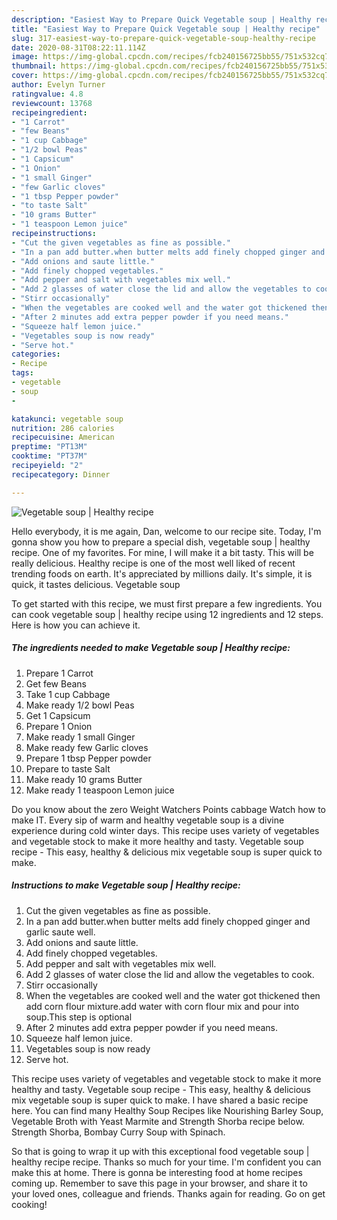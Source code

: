 ```yaml
---
description: "Easiest Way to Prepare Quick Vegetable soup | Healthy recipe"
title: "Easiest Way to Prepare Quick Vegetable soup | Healthy recipe"
slug: 317-easiest-way-to-prepare-quick-vegetable-soup-healthy-recipe
date: 2020-08-31T08:22:11.114Z
image: https://img-global.cpcdn.com/recipes/fcb240156725bb55/751x532cq70/vegetable-soup-healthy-recipe-recipe-main-photo.jpg
thumbnail: https://img-global.cpcdn.com/recipes/fcb240156725bb55/751x532cq70/vegetable-soup-healthy-recipe-recipe-main-photo.jpg
cover: https://img-global.cpcdn.com/recipes/fcb240156725bb55/751x532cq70/vegetable-soup-healthy-recipe-recipe-main-photo.jpg
author: Evelyn Turner
ratingvalue: 4.8
reviewcount: 13768
recipeingredient:
- "1 Carrot"
- "few Beans"
- "1 cup Cabbage"
- "1/2 bowl Peas"
- "1 Capsicum"
- "1 Onion"
- "1 small Ginger"
- "few Garlic cloves"
- "1 tbsp Pepper powder"
- "to taste Salt"
- "10 grams Butter"
- "1 teaspoon Lemon juice"
recipeinstructions:
- "Cut the given vegetables as fine as possible."
- "In a pan add butter.when butter melts add finely chopped ginger and garlic saute well."
- "Add onions and saute little."
- "Add finely chopped vegetables."
- "Add pepper and salt with vegetables mix well."
- "Add 2 glasses of water close the lid and allow the vegetables to cook."
- "Stirr occasionally"
- "When the vegetables are cooked well and the water got thickened then add corn flour mixture.add water with corn flour mix and pour into soup.This step is optional"
- "After 2 minutes add extra pepper powder if you need means."
- "Squeeze half lemon juice."
- "Vegetables soup is now ready"
- "Serve hot."
categories:
- Recipe
tags:
- vegetable
- soup
- 

katakunci: vegetable soup  
nutrition: 286 calories
recipecuisine: American
preptime: "PT13M"
cooktime: "PT37M"
recipeyield: "2"
recipecategory: Dinner

---
```



![Vegetable soup | Healthy recipe](https://img-global.cpcdn.com/recipes/fcb240156725bb55/751x532cq70/vegetable-soup-healthy-recipe-recipe-main-photo.jpg)

Hello everybody, it is me again, Dan, welcome to our recipe site. Today, I'm gonna show you how to prepare a special dish, vegetable soup | healthy recipe. One of my favorites. For mine, I will make it a bit tasty. This will be really delicious.
 Healthy recipe is one of the most well liked of recent trending foods on earth. It's appreciated by millions daily. It's simple, it is quick, it tastes delicious. Vegetable soup 


To get started with this recipe, we must first prepare a few ingredients. You can cook vegetable soup | healthy recipe using 12 ingredients and 12 steps. Here is how you can achieve it.

<!--inarticleads1-->

##### The ingredients needed to make Vegetable soup | Healthy recipe:

1. Prepare 1 Carrot
1. Get few Beans
1. Take 1 cup Cabbage
1. Make ready 1/2 bowl Peas
1. Get 1 Capsicum
1. Prepare 1 Onion
1. Make ready 1 small Ginger
1. Make ready few Garlic cloves
1. Prepare 1 tbsp Pepper powder
1. Prepare to taste Salt
1. Make ready 10 grams Butter
1. Make ready 1 teaspoon Lemon juice


Do you know about the zero Weight Watchers Points cabbage Watch how to make IT. Every sip of warm and healthy vegetable soup is a divine experience during cold winter days. This recipe uses variety of vegetables and vegetable stock to make it more healthy and tasty. Vegetable soup recipe - This easy, healthy &amp; delicious mix vegetable soup is super quick to make. 

<!--inarticleads2-->

##### Instructions to make Vegetable soup | Healthy recipe:

1. Cut the given vegetables as fine as possible.
1. In a pan add butter.when butter melts add finely chopped ginger and garlic saute well.
1. Add onions and saute little.
1. Add finely chopped vegetables.
1. Add pepper and salt with vegetables mix well.
1. Add 2 glasses of water close the lid and allow the vegetables to cook.
1. Stirr occasionally
1. When the vegetables are cooked well and the water got thickened then add corn flour mixture.add water with corn flour mix and pour into soup.This step is optional
1. After 2 minutes add extra pepper powder if you need means.
1. Squeeze half lemon juice.
1. Vegetables soup is now ready
1. Serve hot.


This recipe uses variety of vegetables and vegetable stock to make it more healthy and tasty. Vegetable soup recipe - This easy, healthy &amp; delicious mix vegetable soup is super quick to make. I have shared a basic recipe here. You can find many Healthy Soup Recipes like Nourishing Barley Soup, Vegetable Broth with Yeast Marmite and Strength Shorba recipe below. Strength Shorba, Bombay Curry Soup with Spinach. 

So that is going to wrap it up with this exceptional food vegetable soup | healthy recipe recipe. Thanks so much for your time. I'm confident you can make this at home. There is gonna be interesting food at home recipes coming up. Remember to save this page in your browser, and share it to your loved ones, colleague and friends. Thanks again for reading. Go on get cooking!
